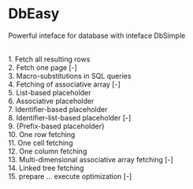 # DbEasy

Powerful inteface for database
with inteface DbSimple

<br/> 1. Fetch all resulting rows
<br/> 2. Fetch one page [-]
<br/> 3. Macro-substitutions in SQL queries
<br/> 4. Fetching of associative array [-]
<br/> 5. List-based placeholder
<br/> 6. Associative placeholder
<br/> 7. Identifier-based placeholder
<br/> 8. Identifier-list-based placeholder [-]
<br/> 9. {Prefix-based placeholder}
<br/> 10. One row fetching
<br/> 11. One cell fetching
<br/> 12. One column fetching
<br/> 13. Multi-dimensional associative array fetching [-]
<br/> 14. Linked tree fetching 
<br/> 15. prepare ... execute optimization [-]
 
 
 
 
